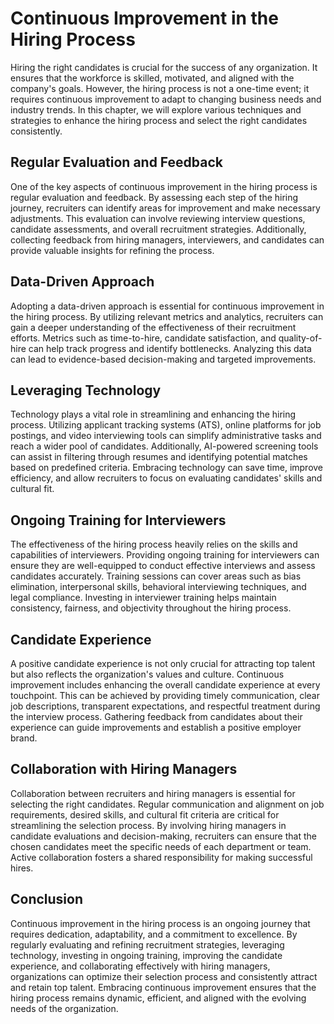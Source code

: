 # Continuous Improvement in the Hiring Process

Hiring the right candidates is crucial for the success of any organization. It ensures that the workforce is skilled, motivated, and aligned with the company's goals. However, the hiring process is not a one-time event; it requires continuous improvement to adapt to changing business needs and industry trends. In this chapter, we will explore various techniques and strategies to enhance the hiring process and select the right candidates consistently.

## Regular Evaluation and Feedback

One of the key aspects of continuous improvement in the hiring process is regular evaluation and feedback. By assessing each step of the hiring journey, recruiters can identify areas for improvement and make necessary adjustments. This evaluation can involve reviewing interview questions, candidate assessments, and overall recruitment strategies. Additionally, collecting feedback from hiring managers, interviewers, and candidates can provide valuable insights for refining the process.

## Data-Driven Approach

Adopting a data-driven approach is essential for continuous improvement in the hiring process. By utilizing relevant metrics and analytics, recruiters can gain a deeper understanding of the effectiveness of their recruitment efforts. Metrics such as time-to-hire, candidate satisfaction, and quality-of-hire can help track progress and identify bottlenecks. Analyzing this data can lead to evidence-based decision-making and targeted improvements.

## Leveraging Technology

Technology plays a vital role in streamlining and enhancing the hiring process. Utilizing applicant tracking systems (ATS), online platforms for job postings, and video interviewing tools can simplify administrative tasks and reach a wider pool of candidates. Additionally, AI-powered screening tools can assist in filtering through resumes and identifying potential matches based on predefined criteria. Embracing technology can save time, improve efficiency, and allow recruiters to focus on evaluating candidates' skills and cultural fit.

## Ongoing Training for Interviewers

The effectiveness of the hiring process heavily relies on the skills and capabilities of interviewers. Providing ongoing training for interviewers can ensure they are well-equipped to conduct effective interviews and assess candidates accurately. Training sessions can cover areas such as bias elimination, interpersonal skills, behavioral interviewing techniques, and legal compliance. Investing in interviewer training helps maintain consistency, fairness, and objectivity throughout the hiring process.

## Candidate Experience

A positive candidate experience is not only crucial for attracting top talent but also reflects the organization's values and culture. Continuous improvement includes enhancing the overall candidate experience at every touchpoint. This can be achieved by providing timely communication, clear job descriptions, transparent expectations, and respectful treatment during the interview process. Gathering feedback from candidates about their experience can guide improvements and establish a positive employer brand.

## Collaboration with Hiring Managers

Collaboration between recruiters and hiring managers is essential for selecting the right candidates. Regular communication and alignment on job requirements, desired skills, and cultural fit criteria are critical for streamlining the selection process. By involving hiring managers in candidate evaluations and decision-making, recruiters can ensure that the chosen candidates meet the specific needs of each department or team. Active collaboration fosters a shared responsibility for making successful hires.

## Conclusion

Continuous improvement in the hiring process is an ongoing journey that requires dedication, adaptability, and a commitment to excellence. By regularly evaluating and refining recruitment strategies, leveraging technology, investing in ongoing training, improving the candidate experience, and collaborating effectively with hiring managers, organizations can optimize their selection process and consistently attract and retain top talent. Embracing continuous improvement ensures that the hiring process remains dynamic, efficient, and aligned with the evolving needs of the organization.

